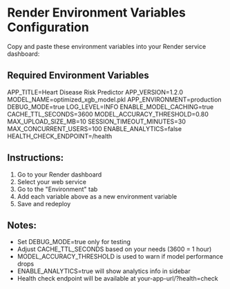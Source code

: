 # Render Environment Variables Configuration

Copy and paste these environment variables into your Render service dashboard:

## Required Environment Variables

APP_TITLE=Heart Disease Risk Predictor
APP_VERSION=1.2.0
MODEL_NAME=optimized_xgb_model.pkl
APP_ENVIRONMENT=production
DEBUG_MODE=true
LOG_LEVEL=INFO
ENABLE_MODEL_CACHING=true
CACHE_TTL_SECONDS=3600
MODEL_ACCURACY_THRESHOLD=0.80
MAX_UPLOAD_SIZE_MB=10
SESSION_TIMEOUT_MINUTES=30
MAX_CONCURRENT_USERS=100
ENABLE_ANALYTICS=false
HEALTH_CHECK_ENDPOINT=/health

## Instructions:

1. Go to your Render dashboard
2. Select your web service
3. Go to the "Environment" tab
4. Add each variable above as a new environment variable
5. Save and redeploy

## Notes:

- Set DEBUG_MODE=true only for testing
- Adjust CACHE_TTL_SECONDS based on your needs (3600 = 1 hour)
- MODEL_ACCURACY_THRESHOLD is used to warn if model performance drops
- ENABLE_ANALYTICS=true will show analytics info in sidebar
- Health check endpoint will be available at your-app-url/?health=check
